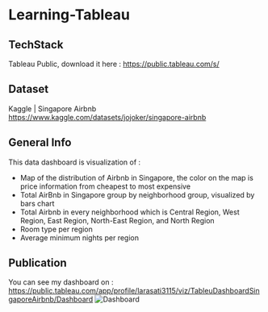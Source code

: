 # Learning-Tableau
## TechStack
Tableau Public, download it here :
https://public.tableau.com/s/

## Dataset
Kaggle | Singapore Airbnb
https://www.kaggle.com/datasets/jojoker/singapore-airbnb

## General Info 
This data dashboard is visualization of :
- Map of the distribution of Airbnb in Singapore, the color on the map is price information from cheapest to most expensive
- Total AirBnb in Singapore group by neighborhood group, visualized by bars chart
- Total Airbnb in every neighborhood which is Central Region, West Region, East Region, North-East Region, and North Region
- Room type per region
- Average minimum nights per region

## Publication
You can see my dashboard on :
https://public.tableau.com/app/profile/larasati3115/viz/TableuDashboardSingaporeAirbnb/Dashboard
![Dashboard](https://user-images.githubusercontent.com/71112016/178133102-280aa7fc-87fd-4ab6-9cda-e00875b76e78.png)
